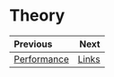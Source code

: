 Theory
============


<div class="section_buttons">

| Previous          |                              Next |
|:------------------|----------------------------------:|
| [Performance](3_performance.md) | [Links](5_links.md) |
</div>

